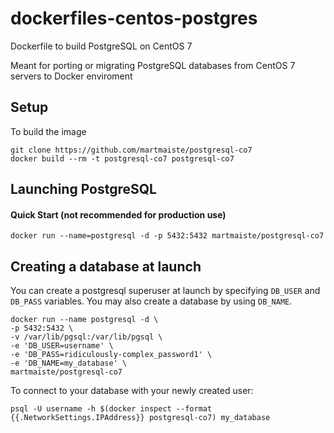 dockerfiles-centos-postgres
===========================

Dockerfile to build PostgreSQL on CentOS 7

Meant for porting or migrating PostgreSQL databases from CentOS 7 servers to Docker enviroment


Setup
-----

To build the image
```
git clone https://github.com/martmaiste/postgresql-co7
docker build --rm -t postgresql-co7 postgresql-co7
```

Launching PostgreSQL
--------------------

#### Quick Start (not recommended for production use)
```
docker run --name=postgresql -d -p 5432:5432 martmaiste/postgresql-co7
```

Creating a database at launch
-----------------------------

You can create a postgresql superuser at launch by specifying `DB_USER` and
`DB_PASS` variables. You may also create a database by using `DB_NAME`. 
```
docker run --name postgresql -d \
-p 5432:5432 \
-v /var/lib/pgsql:/var/lib/pgsql \
-e 'DB_USER=username' \
-e 'DB_PASS=ridiculously-complex_password1' \
-e 'DB_NAME=my_database' \
martmaiste/postgresql-co7
```

To connect to your database with your newly created user:
```
psql -U username -h $(docker inspect --format {{.NetworkSettings.IPAddress}} postgresql-co7) my_database
```